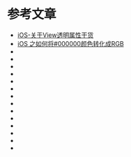 # 参考文章

- [iOS-关于View透明属性干货](https://www.jianshu.com/p/0d0ed52605bc)
- [iOS 之如何将#000000颜色转化成RGB](https://blog.csdn.net/u011199592/article/details/13507657?utm_source=blogxgwz0)
- []()
- []()
- []()
- []()
- []()
- []()
- []()
- []()
- []()
- []()
- []()
- []()
- []()
- []()